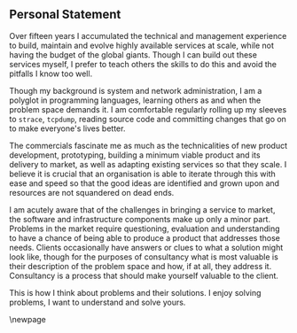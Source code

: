 ## Personal Statement

Over fifteen years I accumulated the technical and management experience to build, maintain and evolve highly available services at scale, while not having the budget of the global giants.  Though I can build out these services myself, I prefer to teach others the skills to do this and avoid the pitfalls I know too well.

Though my background is system and network administration, I am a polyglot in programming languages, learning others as and when the problem space demands it.  I am comfortable regularly rolling up my sleeves to `strace`, `tcpdump`, reading source code and committing changes that go on to make everyone's lives better.

The commercials fascinate me as much as the technicalities of new product development, prototyping, building a minimum viable product and its delivery to market, as well as adapting existing services so that they scale.  I believe it is crucial that an organisation is able to iterate through this with ease and speed so that the good ideas are identified and grown upon and resources are not squandered on dead ends.

I am acutely aware that of the challenges in bringing a service to market, the software and infrastructure components make up only a minor part.  Problems in the market require questioning, evaluation and understanding to have a chance of being able to produce a product that addresses those needs.  Clients occasionally have answers or clues to what a solution might look like, though for the purposes of consultancy what is most valuable is their description of the problem space and how, if at all, they address it.  Consultancy is a process that should make yourself valuable to the client.

This is how I think about problems and their solutions.  I enjoy solving problems, I want to understand and solve yours.

\newpage
